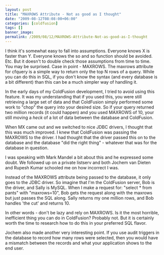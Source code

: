 ```yaml
---
layout: post
title: "MAXROWS Attribute - Not as good as I thought"
date: "2009-08-12T08:08:00+06:00"
categories: [coldfusion]
tags: []
banner_image: 
permalink: /2009/08/12/MAXROWS-Attribute-Not-as-good-as-I-thought
---
```


I think it's somewhat easy to fall into assumptions. Everyone knows X is faster than Y. Everyone knows the so and so function should be avoided. Etc. But it doesn't to double check those assumptions from time to time. You may be surprised. Case in point - MAXROWS. The maxrows attribute for cfquery is a simple way to return only the top N rows of a query. While you can do this in SQL, if you don't know the syntax (and every database is a bit different) than this can be a much simpler way of handling it.

In the early days of my ColdFusion development, I tried to avoid using this feature. It was my understanding that if you used this, you were still retrieving a large set of data and that ColdFusion simply performed some work to "chop" the query into your desired size. So if your query returned two million records (it could happen) and you used MAXROWS of 10, your still moving a <i>heck</i> of a lot of data between the database and ColdFusion.

When MX came out and we switched to nice JDBC drivers, I thought that this was much improved. I knew that ColdFusion was passing the MAXROWS to the driver. I had thought that the driver passed this on to the database and the database "did the right thing" - whatever that was for the database in question.

I was speaking with Mark Mandel a bit about this and he expressed some doubt. We followed up on a private listserv and both Jochem van Dieten and Rupesh Kumar schooled me on how incorrect I was. 

Instead of the MAXROWS attribute being passed to the database, it only goes to the JDBC driver. So imagine that I'm the ColdFusion server, Bob is the driver, and Sally is MySQL. When I make a request for: "select * from pants" with "maxrows=10", Bob gets the request along with the maxrows but just passes the SQL along. Sally returns my one million rows, and Bob handles 'the cut' and returns 10. 

In other words - don't be lazy and rely on MAXROWS. Is it the most horrible, inefficient thing you can do in ColdFusion? Probably not. But it is certainly worth the time to research how to do this in your preferred SQL flavor.

Jochem also made another very interesting point. If you use audit triggers in the database to record how many rows were selected, then you would have a mismatch between the records and what your application shows to the end user.